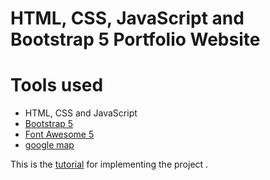 HTML, CSS, JavaScript and Bootstrap 5 Portfolio Website
=======

# Tools used #
* HTML, CSS and JavaScript
* [Bootstrap 5](https://getbootstrap.com/docs/5.0/getting-started/introduction/)
* [Font Awesome 5](https://fontawesome.com/)
* [google map](https://www.embed-map.com/)

This is the [tutorial](https://www.freecodecamp.org/news/how-to-create-a-portfolio-website-using-html-css-javascript-and-bootstrap/) for implementing the project . 

